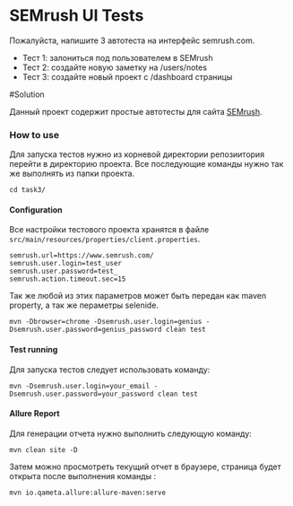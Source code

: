 # SEMrush UI Tests
Пожалуйста, напишите 3 автотеста на интерфейс semrush.com.
* Тест 1: залониться под пользователем в SEMrush
* Тест 2: создайте новую заметку на /users/notes
* Тест 3: создайте новый проект с /dashboard страницы


#Solution

Данный проект содержит простые автотесты для сайта [SEMrush](https:/semrush.com).

### How to use

Для запуска тестов нужно из корневой директории репозиитория перейти в директорию  проекта. Все последующие команды нужно так же выполнять из  папки проекта.

```
cd task3/
```

#### Configuration

Все настройки тестового проекта хранятся в файле `src/main/resources/properties/client.properties`.

```properties
semrush.url=https://www.semrush.com/
semrush.user.login=test_user
semrush.user.password=test_
semrush.action.timeout.sec=15
```

Так же любой из  этих параметров может быть передан как maven property, 
а так же пераметры selenide.

```
mvn -Dbrowser=chrome -Dsemrush.user.login=genius -Dsemrush.user.password=genius_password clean test
```


#### Test running 

Для запуска тестов следует использовать команду:

```text
mvn -Dsemrush.user.login=your_email -Dsemrush.user.password=your_password clean test
```

#### Allure Report

Для генерации отчета нужно выполнить следующую команду:

```text
mvn clean site -D
```

Затем можно просмотреть текущий отчет в браузере, страница будет открыта после 
выполнения команды :

```text
mvn io.qameta.allure:allure-maven:serve
```